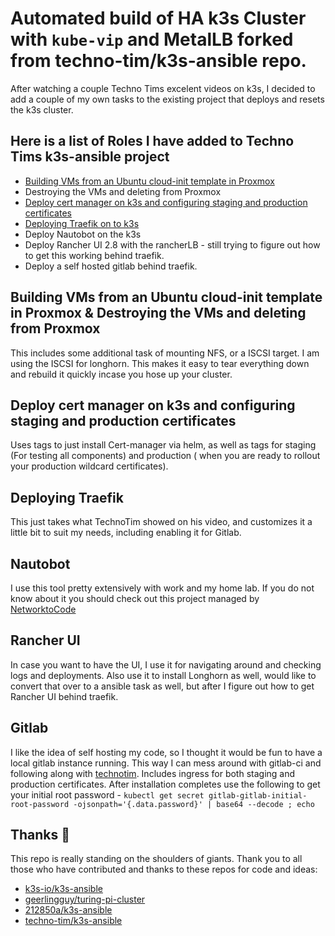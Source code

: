 # Automated build of HA k3s Cluster with `kube-vip` and MetalLB forked from techno-tim/k3s-ansible repo.

After watching a couple Techno Tims excelent videos on k3s, I decided to add a couple of my own tasks to the existing project that deploys and resets the k3s cluster.
## Here is a list of Roles I have added to Techno Tims k3s-ansible project 
- [Building VMs from an Ubuntu cloud-init template in Proxmox](https://technotim.live/posts/cloud-init-cloud-image/)
- Destroying the VMs and deleting from Proxmox
- [Deploy cert manager on k3s and configuring staging and production certificates](https://technotim.live/posts/kube-traefik-cert-manager-le/)
- [Deploying Traefik on to k3s](https://technotim.live/posts/kube-traefik-cert-manager-le/)
- Deploy Nautobot on the k3s
- Deploy Rancher UI 2.8 with the rancherLB - still trying to figure out how to get this working behind traefik.
- Deploy a self hosted gitlab behind traefik.


## Building VMs from an Ubuntu cloud-init template in Proxmox & Destroying the VMs and deleting from Proxmox
This includes some additional task of mounting NFS, or a ISCSI target. I am using the ISCSI for longhorn. This makes it easy to tear everything down and rebuild it quickly incase you hose up your cluster.

## Deploy cert manager on k3s and configuring staging and production certificates
Uses tags to just install Cert-manager via helm, as well as tags for staging (For testing all components) and production ( when you are ready to rollout your production wildcard certificates). 

## Deploying Traefik
This just takes what TechnoTim showed on his video, and customizes it a little bit to suit my needs, including enabling it for Gitlab. 

## Nautobot
I use this tool pretty extensively with work and my home lab. If you do not know about it you should check out this project managed by [NetworktoCode](https://docs.nautobot.com/projects/core/en/stable/)

## Rancher UI
In case you want to have the UI, I use it for navigating around and checking logs and deployments. Also use it to install Longhorn as well, would like to convert that over to a ansible task as well, but after I figure out how to get Rancher UI behind traefik.

## Gitlab
I like the idea of self hosting my code, so I thought it would be fun to have a local gitlab instance running. This way I can mess around with gitlab-ci and following along with [technotim](https://technotim.live/posts/self-hosted-devops-stack/). Includes ingress for both staging and production certificates.
After installation completes use the following to get your initial root password - ```kubectl get secret gitlab-gitlab-initial-root-password -ojsonpath='{.data.password}' | base64 --decode ; echo```

## Thanks 🤝
This repo is really standing on the shoulders of giants. Thank you to all those who have contributed and thanks to these repos for code and ideas:
- [k3s-io/k3s-ansible](https://github.com/k3s-io/k3s-ansible)
- [geerlingguy/turing-pi-cluster](https://github.com/geerlingguy/turing-pi-cluster)
- [212850a/k3s-ansible](https://github.com/212850a/k3s-ansible)
- [techno-tim/k3s-ansible](https://github.com/techno-tim/k3s-ansible)